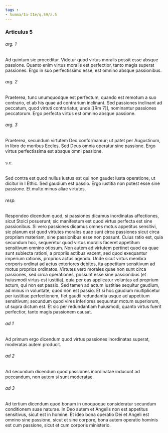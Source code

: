 ```yaml
---
tags : 
- Summa/Ia-IIæ/q.59/a.5
---
```


### Articulus 5

###### arg. 1
Ad quintum sic proceditur. Videtur quod virtus moralis possit esse absque passione. Quanto enim virtus moralis est perfectior, tanto magis superat passiones. Ergo in suo perfectissimo esse, est omnino absque passionibus.

###### arg. 2
Praeterea, tunc unumquodque est perfectum, quando est remotum a suo contrario, et ab his quae ad contrarium inclinant. Sed passiones inclinant ad peccatum, quod virtuti contrariatur, unde [[Rm 7]], nominantur passiones peccatorum. Ergo perfecta virtus est omnino absque passione.

###### arg. 3
Praeterea, secundum virtutem Deo conformamur; ut patet per Augustinum, in libro de moribus Eccles. Sed Deus omnia operatur sine passione. Ergo virtus perfectissima est absque omni passione.

###### s.c.
Sed contra est quod nullus iustus est qui non gaudet iusta operatione, ut dicitur in I Ethic. Sed gaudium est passio. Ergo iustitia non potest esse sine passione. Et multo minus aliae virtutes.

###### resp.
Respondeo dicendum quod, si passiones dicamus inordinatas affectiones, sicut Stoici posuerunt; sic manifestum est quod virtus perfecta est sine passionibus. Si vero passiones dicamus omnes motus appetitus sensitivi, sic planum est quod virtutes morales quae sunt circa passiones sicut circa propriam materiam, sine passionibus esse non possunt. Cuius ratio est, quia secundum hoc, sequeretur quod virtus moralis faceret appetitum sensitivum omnino otiosum. Non autem ad virtutem pertinet quod ea quae sunt subiecta rationi, a propriis actibus vacent, sed quod exequantur imperium rationis, proprios actus agendo. Unde sicut virtus membra corporis ordinat ad actus exteriores debitos, ita appetitum sensitivum ad motus proprios ordinatos. Virtutes vero morales quae non sunt circa passiones, sed circa operationes, possunt esse sine passionibus (et huiusmodi virtus est iustitia), quia per eas applicatur voluntas ad proprium actum, qui non est passio. Sed tamen ad actum iustitiae sequitur gaudium, ad minus in voluntate, quod non est passio. Et si hoc gaudium multiplicetur per iustitiae perfectionem, fiet gaudii redundantia usque ad appetitum sensitivum; secundum quod vires inferiores sequuntur motum superiorum, ut supra dictum est. Et sic per redundantiam huiusmodi, quanto virtus fuerit perfectior, tanto magis passionem causat.

###### ad 1
Ad primum ergo dicendum quod virtus passiones inordinatas superat, moderatas autem producit.

###### ad 2
Ad secundum dicendum quod passiones inordinatae inducunt ad peccandum, non autem si sunt moderatae.

###### ad 3
Ad tertium dicendum quod bonum in unoquoque consideratur secundum conditionem suae naturae. In Deo autem et Angelis non est appetitus sensitivus, sicut est in homine. Et ideo bona operatio Dei et Angeli est omnino sine passione, sicut et sine corpore, bona autem operatio hominis est cum passione, sicut et cum corporis ministerio.

